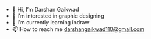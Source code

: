 - 👋 Hi, I’m Darshan Gaikwad 
- 👀 I’m interested in graphic designing 
- 🌱 I’m currently learning indraw
- 📫 How to reach me darshangaikwad110@gmail.com
  

<!---
Darshan1101/Darshan1101 is a ✨ special ✨ repository because its `README.md` (this file) appears on your GitHub profile.
You can click the Preview link to take a look at your changes.
--->
